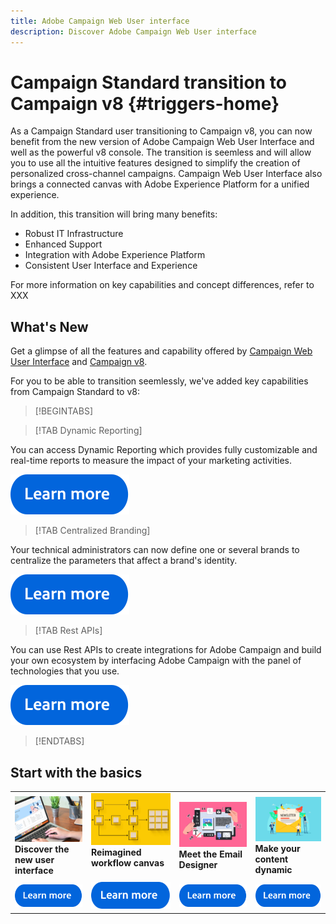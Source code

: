 ```yaml
---
title: Adobe Campaign Web User interface
description: Discover Adobe Campaign Web User interface
---
```

# Campaign Standard transition to Campaign v8 {#triggers-home}

As a Campaign Standard user transitioning to Campaign v8, you can now benefit from the new version of Adobe Campaign Web User Interface and well as the powerful v8 console. The transition is seemless and will allow you to use all the intuitive features designed to simplify the creation of personalized cross-channel campaigns. Campaign Web User Interface also brings a connected canvas with Adobe Experience Platform for a unified experience.

In addition, this transition will bring many benefits:

* Robust IT Infrastructure
* Enhanced Support
* Integration with Adobe Experience Platform
* Consistent User Interface and Experience

For more information on key capabilities and concept differences, refer to XXX

## What's New

Get a glimpse of all the features and capability offered by [Campaign Web User Interface](https://experienceleague.adobe.com/en/docs/campaign-web/v8/campaign-web-home) and [Campaign v8](https://experienceleague.adobe.com/en/docs/campaign/campaign-v8/campaign-home).

For you to be able to transition seemlessly, we've added key capabilities from Campaign Standard to v8:

>[!BEGINTABS]

>[!TAB Dynamic Reporting]

You can access Dynamic Reporting which provides fully customizable and real-time reports to measure the impact of your marketing activities.

[![image](assets/do-not-localize/learn-more-button.svg)](reporting/get-started-reporting.md)

>[!TAB Centralized Branding] 

Your technical administrators can now define one or several brands to centralize the parameters that affect a brand's identity.

[![image](assets/do-not-localize/learn-more-button.svg)](branding/branding-gs.md)

>[!TAB Rest APIs]

You can use Rest APIs to create integrations for Adobe Campaign and build your own ecosystem by interfacing Adobe Campaign with the panel of technologies that you use. 

[![image](assets/do-not-localize/learn-more-button.svg)](api/get-started-apis.md)

>[!ENDTABS]

## Start with the basics

<table style="table-layout:fixed">
  <tr style="border: 0;">
    <td>
    <a href="get-started/user-interface.md"><img src="assets/do-not-localize/menu-ui.jpeg"></a>
    <div><strong>Discover the new user interface</strong><br/></div>
    </td>
    <td>
    <a href="workflows/gs-workflows.md"><img src="assets/do-not-localize/menu-workflows.jpeg"></a>
    <div><strong>Reimagined workflow canvas</strong><br/></div><br/>
    </td>
    <td>
    <a href="email/get-started-email-designer.md"><img src="assets/do-not-localize/menu-email.png"></a>
    <div><strong>Meet the Email Designer</strong><br/>
    </div></td>
    <td>
    <a href="personalization/gs-personalization.md"><img src="assets/do-not-localize/menu-dynamic.png"></a>
    <div><strong>Make your content dynamic</strong><br/></div>
    </td>
  </tr>
  <tr style="border: 0;">
    <td align="center"><a href="get-started/user-interface.md"><img src="assets/do-not-localize/learn-more-button.svg"></a></td>
    <td align="center"><a href="workflows/gs-workflows.md"><img src="assets/do-not-localize/learn-more-button.svg"></a></td>
    <td align="center"><a href="email/get-started-email-designer.md"><img src="assets/do-not-localize/learn-more-button.svg"></a></td>
    <td align="center"><a href="personalization/gs-personalization.md"><img src="assets/do-not-localize/learn-more-button.svg"></a></td>
    </tr>
</table>
